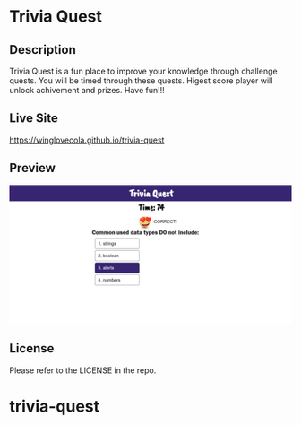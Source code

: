 # Trivia Quest

## Description

Trivia Quest is a fun place to improve your knowledge through challenge quests. You will be timed through these quests. Higest score player will unlock achivement and prizes. Have fun!!!


## Live Site

https://winglovecola.github.io/trivia-quest

## Preview

![Website screenshot 1](https://github.com/winglovecola/trivia-quest/blob/main/assets/images/screenshot.jpg?raw=true)

## License

Please refer to the LICENSE in the repo. 
# trivia-quest
